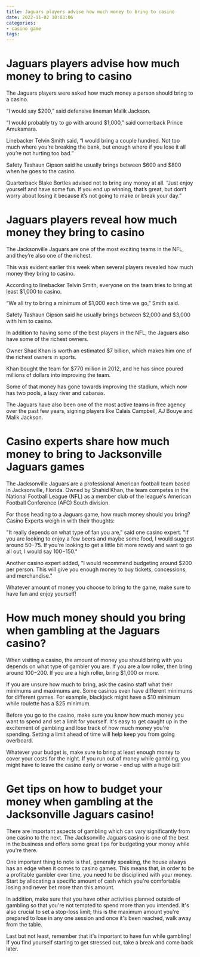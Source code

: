 ```yaml
---
title: Jaguars players advise how much money to bring to casino
date: 2022-11-02 10:03:06
categories:
- casino game
tags:
---
```



#  Jaguars players advise how much money to bring to casino

The Jaguars players were asked how much money a person should bring to a casino.

“I would say $200,” said defensive lineman Malik Jackson.

“I would probably try to go with around $1,000,” said cornerback Prince Amukamara.

Linebacker Telvin Smith said, “I would bring a couple hundred. Not too much where you’re breaking the bank, but enough where if you lose it all you’re not hurting too bad.”

Safety Tashaun Gipson said he usually brings between $600 and $800 when he goes to the casino.

Quarterback Blake Bortles advised not to bring any money at all. “Just enjoy yourself and have some fun. If you end up winning, that’s great, but don’t worry about losing it because it’s not going to make or break your day.”

#  Jaguars players reveal how much money they bring to casino

The Jacksonville Jaguars are one of the most exciting teams in the NFL, and they’re also one of the richest.

This was evident earlier this week when several players revealed how much money they bring to casino.

According to linebacker Telvin Smith, everyone on the team tries to bring at least $1,000 to casino.

“We all try to bring a minimum of $1,000 each time we go,” Smith said.

 Safety Tashaun Gipson said he usually brings between $2,000 and $3,000 with him to casino.

In addition to having some of the best players in the NFL, the Jaguars also have some of the richest owners.

Owner Shad Khan is worth an estimated $7 billion, which makes him one of the richest owners in sports.

Khan bought the team for $770 million in 2012, and he has since poured millions of dollars into improving the team.

Some of that money has gone towards improving the stadium, which now has two pools, a lazy river and cabanas.

The Jaguars have also been one of the most active teams in free agency over the past few years, signing players like Calais Campbell, AJ Bouye and Malik Jackson.

#  Casino experts share how much money to bring to Jacksonville Jaguars games

The Jacksonville Jaguars are a professional American football team based in Jacksonville, Florida. Owned by Shahid Khan, the team competes in the National Football League (NFL) as a member club of the league's American Football Conference (AFC) South division.

For those heading to a Jaguars game, how much money should you bring? Casino Experts weigh in with their thoughts: 

"It really depends on what type of fan you are," said one casino expert. "If you are looking to enjoy a few beers and maybe some food, I would suggest around $50-$75. If you're looking to get a little bit more rowdy and want to go all out, I would say $100-$150." 

Another casino expert added, "I would recommend budgeting around $200 per person. This will give you enough money to buy tickets, concessions, and merchandise." 

Whatever amount of money you choose to bring to the game, make sure to have fun and enjoy yourself!

#  How much money should you bring when gambling at the Jaguars casino?

When visiting a casino, the amount of money you should bring with you depends on what type of gambler you are. If you are a low roller, then bring around $100-$200. If you are a high roller, bring $1,000 or more.

If you are unsure how much to bring, ask the casino staff what their minimums and maximums are. Some casinos even have different minimums for different games. For example, blackjack might have a $10 minimum while roulette has a $25 minimum.

Before you go to the casino, make sure you know how much money you want to spend and set a limit for yourself. It's easy to get caught up in the excitement of gambling and lose track of how much money you're spending. Setting a limit ahead of time will help keep you from going overboard.

Whatever your budget is, make sure to bring at least enough money to cover your costs for the night. If you run out of money while gambling, you might have to leave the casino early or worse - end up with a huge bill!

#  Get tips on how to budget your money when gambling at the Jacksonville Jaguars casino!

There are important aspects of gambling which can vary significantly from one casino to the next. The Jacksonville Jaguars casino is one of the best in the business and offers some great tips for budgeting your money while you're there.

One important thing to note is that, generally speaking, the house always has an edge when it comes to casino games. This means that, in order to be a profitable gambler over time, you need to be disciplined with your money. Start by allocating a specific amount of cash which you're comfortable losing and never bet more than this amount.

In addition, make sure that you have other activities planned outside of gambling so that you're not tempted to spend more than you intended. It's also crucial to set a stop-loss limit; this is the maximum amount you're prepared to lose in any one session and once it's been reached, walk away from the table.

Last but not least, remember that it's important to have fun while gambling! If you find yourself starting to get stressed out, take a break and come back later.